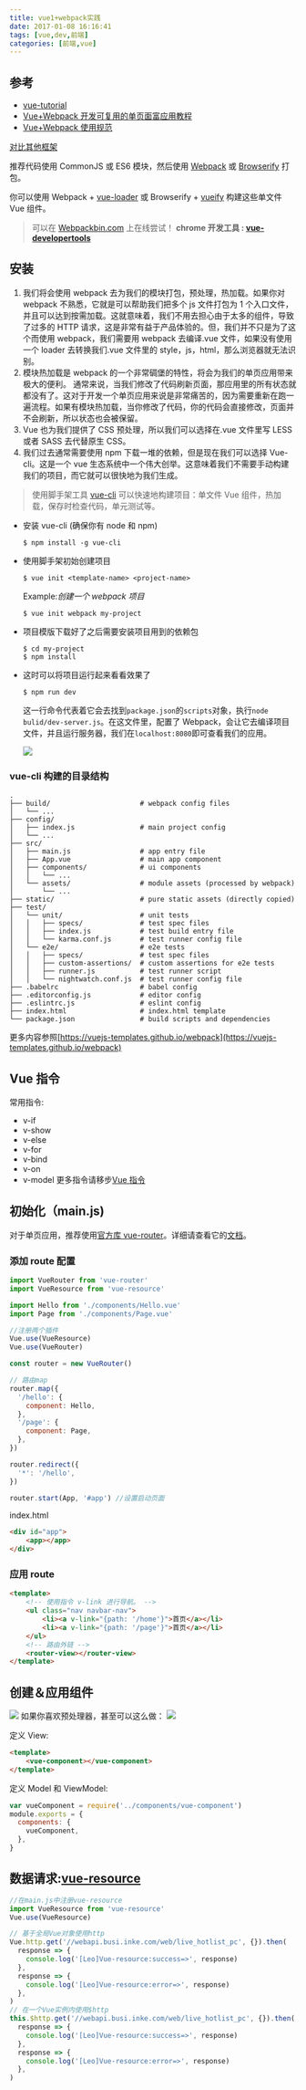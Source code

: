 ```yaml
---
title: vue1+webpack实践
date: 2017-01-08 16:16:41
tags: [vue,dev,前端]
categories: [前端,vue]
---
```


## 参考

- [vue-tutorial](https://github.com/MeCKodo/vue-tutorial)
- [Vue+Webpack 开发可复用的单页面富应用教程](https://www.talkingcoder.com/article/6310756346094488391)
- [Vue+Webpack 使用规范](https://www.talkingcoder.com/article/6309726065044556372)

[对比其他框架](https://cn.vuejs.org/guide/comparison.html)

<!-- more -->

推荐代码使用 CommonJS 或 ES6 模块，然后使用 [Webpack](https://webpack.github.io/) 或 [Browserify](https://browserify.org/) 打包。

你可以使用 Webpack + [vue-loader](https://github.com/vuejs/vue-loader) 或 Browserify + [vueify](https://github.com/vuejs/vueify) 构建这些单文件 Vue 组件。

> 可以在 [Webpackbin.com](https://www.webpackbin.com/vue) 上在线尝试！
> **chrome 开发工具 : [vue-developertools](https://chrome.google.com/webstore/detail/vuejs-devtools/nhdogjmejiglipccpnnnanhbledajbpd)**

## 安装

1.  我们将会使用 webpack 去为我们的模块打包，预处理，热加载。如果你对 webpack 不熟悉，它就是可以帮助我们把多个 js 文件打包为 1 个入口文件，并且可以达到按需加载。这就意味着，我们不用去担心由于太多的组件，导致了过多的 HTTP 请求，这是非常有益于产品体验的。但，我们并不只是为了这个而使用 webpack，我们需要用 webpack 去编译.vue 文件，如果没有使用一个 loader 去转换我们.vue 文件里的 style，js，html，那么浏览器就无法识别。
2.  模块热加载是 webpack 的一个非常碉堡的特性，将会为我们的单页应用带来极大的便利。
    通常来说，当我们修改了代码刷新页面，那应用里的所有状态就都没有了。这对于开发一个单页应用来说是非常痛苦的，因为需要重新在跑一遍流程。如果有模块热加载，当你修改了代码，你的代码会直接修改，页面并不会刷新，所以状态也会被保留。
3.  Vue 也为我们提供了 CSS 预处理，所以我们可以选择在.vue 文件里写 LESS 或者 SASS 去代替原生 CSS。
4.  我们过去通常需要使用 npm 下载一堆的依赖，但是现在我们可以选择 Vue-cli。这是一个 vue 生态系统中一个伟大创举。这意味着我们不需要手动构建我们的项目，而它就可以很快地为我们生成。

> 使用脚手架工具 [vue-cli](https://github.com/vuejs/vue-cli) 可以快速地构建项目：单文件 Vue 组件，热加载，保存时检查代码，单元测试等。

- 安装 vue-cli (确保你有 node 和 npm)

  ```
  $ npm install -g vue-cli
  ```

- 使用脚手架初始创建项目

  ```
  $ vue init <template-name> <project-name>
  ```

  Example:_创建一个 webpack 项目_

  ```
  $ vue init webpack my-project
  ```

- 项目模版下载好了之后需要安装项目用到的依赖包

  ```
  $ cd my-project
  $ npm install
  ```

- 这时可以将项目运行起来看看效果了

  ```
  $ npm run dev
  ```

  这一行命令代表着它会去找到`package.json`的`scripts`对象，执行`node bulid/dev-server.js`。在这文件里，配置了 Webpack，会让它去编译项目文件，并且运行服务器，我们在`localhost:8080`即可查看我们的应用。

  ![](https://cdn.scotch.io/9/vFba0QgQRReyNZPgFpKU_vue-time-1.png)

### vue-cli 构建的目录结构

```
.
├── build/                      # webpack config files
│   └── ...
├── config/
│   ├── index.js                # main project config
│   └── ...
├── src/
│   ├── main.js                 # app entry file
│   ├── App.vue                 # main app component
│   ├── components/             # ui components
│   │   └── ...
│   └── assets/                 # module assets (processed by webpack)
│       └── ...
├── static/                     # pure static assets (directly copied)
├── test/
│   └── unit/                   # unit tests
│   │   ├── specs/              # test spec files
│   │   ├── index.js            # test build entry file
│   │   └── karma.conf.js       # test runner config file
│   └── e2e/                    # e2e tests
│   │   ├── specs/              # test spec files
│   │   ├── custom-assertions/  # custom assertions for e2e tests
│   │   ├── runner.js           # test runner script
│   │   └── nightwatch.conf.js  # test runner config file
├── .babelrc                    # babel config
├── .editorconfig.js            # editor config
├── .eslintrc.js                # eslint config
├── index.html                  # index.html template
└── package.json                # build scripts and dependencies
```

更多内容参照[https://vuejs-templates.github.io/webpack](https://vuejs-templates.github.io/webpack)

## Vue 指令

常用指令:

- v-if
- v-show
- v-else
- v-for
- v-bind
- v-on
- v-model
  更多指令请移步[Vue 指令](https://cn.vuejs.org/api/#u6307_u4EE4)

## 初始化（main.js)

对于单页应用，推荐使用[官方库 vue-router](https://github.com/vuejs/vue-router)。详细请查看它的[文档](https://vuejs.github.io/vue-router/)。

### 添加 route 配置

```js
import VueRouter from 'vue-router'
import VueResource from 'vue-resource'

import Hello from './components/Hello.vue'
import Page from './components/Page.vue'

//注册两个插件
Vue.use(VueResource)
Vue.use(VueRouter)

const router = new VueRouter()

// 路由map
router.map({
  '/hello': {
    component: Hello,
  },
  '/page': {
    component: Page,
  },
})

router.redirect({
  '*': '/hello',
})

router.start(App, '#app') //设置启动页面
```

index.html

```html
<div id="app">
    <app></app>
</div>
```

### 应用 route

```html
<template>
    <!-- 使用指令 v-link 进行导航。 -->
    <ul class="nav navbar-nav">
        <li><a v-link="{path: '/home'}">首页</a></li>
        <li><a v-link="{path: '/page'}">首页</a></li>
    </ul>
    <!-- 路由外链 -->
    <router-view></router-view>
</template>
```

## 创建＆应用组件

![](https://cn.vuejs.org/images/vue-component.png)
如果你喜欢预处理器，甚至可以这么做：
![](https://cn.vuejs.org/images/vue-component-with-preprocessors.png)

定义 View:

```html
<template>
    <vue-component></vue-component>
</template>
```

定义 Model 和 ViewModel:

```js
var vueComponent = require('../components/vue-component')
module.exports = {
  components: {
    vueComponent,
  },
}
```

## 数据请求:[vue-resource](https://www.cnblogs.com/keepfool/p/5657065.html)

```js
//在main.js中注册vue-resource
import VueResource from 'vue-resource'
Vue.use(VueResource)
```

```js
// 基于全局Vue对象使用http
Vue.http.get('//webapi.busi.inke.com/web/live_hotlist_pc', {}).then(
  response => {
    console.log('[Leo]Vue-resource:success=>', response)
  },
  response => {
    console.log('[Leo]Vue-resource:error=>', response)
  },
)
// 在一个Vue实例内使用$http
this.$http.get('//webapi.busi.inke.com/web/live_hotlist_pc', {}).then(
  response => {
    console.log('[Leo]Vue-resource:success=>', response)
  },
  response => {
    console.log('[Leo]Vue-resource:error=>', response)
  },
)
```
